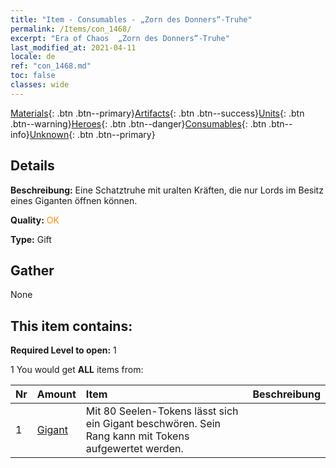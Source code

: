 ```yaml
---
title: "Item - Consumables - „Zorn des Donners“-Truhe"
permalink: /Items/con_1468/
excerpt: "Era of Chaos  „Zorn des Donners“-Truhe"
last_modified_at: 2021-04-11
locale: de
ref: "con_1468.md"
toc: false
classes: wide
---
```

 [Materials](/de/Items/){: .btn .btn--primary}[Artifacts](/de/Items/Artifacts/){: .btn .btn--success}[Units](/de/Items/Units/){: .btn .btn--warning}[Heroes](/de/Items/Heroes/){: .btn .btn--danger}[Consumables](/de/Items/Consumables/){: .btn .btn--info}[Unknown](/de/Items/Unknown/){: .btn .btn--primary}

## Details
 **Beschreibung:** Eine Schatztruhe mit uralten Kräften, die nur Lords im Besitz eines Giganten öffnen können.

 **Quality:** <span style="color: #FF8C00">OK</span>

 **Type:** Gift

## Gather

  None

## This item contains:

 **Required Level to open:** 1

 1 You would get **ALL** items  from:

  | Nr | Amount |     Item    | Beschreibung |
  |:---|:-------|:------------|:-----------:|
  | 1 | [Gigant](/de/Items/unt_241/) | Mit 80 Seelen-Tokens lässt sich ein Gigant beschwören. Sein Rang kann mit Tokens aufgewertet werden. | 
